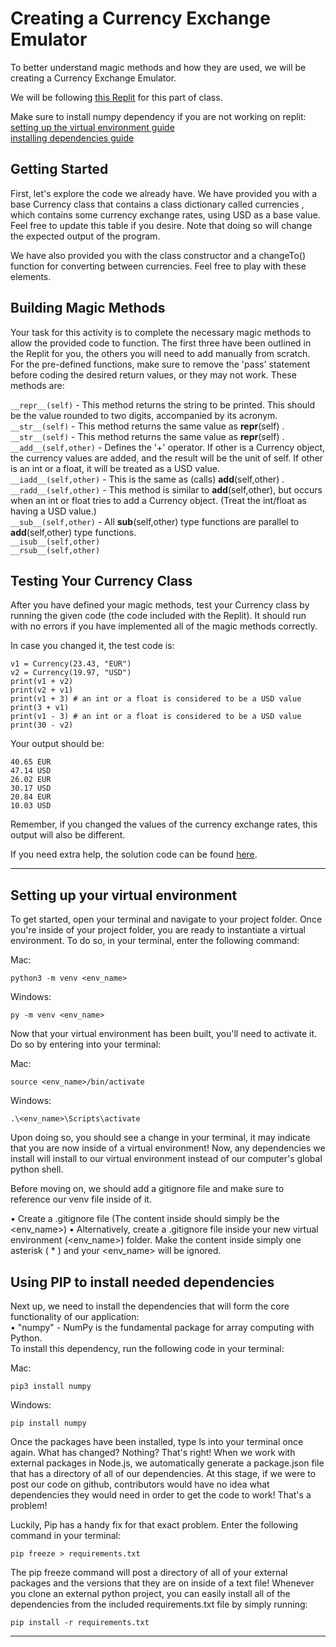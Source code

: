 # Creating a Currency Exchange Emulator
To better understand magic methods and how they are used, we will be creating a Currency Exchange Emulator.

We will be following [this Replit](https://replit.com/@SD-Team/Python-1044#main.py) for this part of class.

Make sure to install numpy dependency if you are not working on replit: <br />
[setting up the virtual environment guide](https://github.com/michaelangelesz/currency_exchange_emulator#setting-up-your-virtual-environment) <br />
[installing dependencies guide](https://github.com/michaelangelesz/currency_exchange_emulator#using-pip-to-install-needed-dependencies)

## Getting Started
First, let's explore the code we already have. We have provided you with a base Currency class that contains a class dictionary called currencies , which contains some currency exchange rates, using USD as a base value. Feel free to update this table if you desire. Note that doing so will change the expected output of the program.

We have also provided you with the class constructor and a changeTo() function for converting between currencies. Feel free to play with these elements.

## Building Magic Methods
Your task for this activity is to complete the necessary magic methods to allow the provided code to function. The first three have been outlined in the Replit for you, the others you will need to add manually from scratch. For the pre-defined functions, make sure to remove the 'pass' statement before coding the desired return values, or they may not work. These methods are:

`__repr__(self)` - This method returns the string to be printed. This should be the value rounded to two digits, accompanied by its acronym.<br />
`__str__(self)` - This method returns the same value as __repr__(self) .<br />
`__str__(self)` - This method returns the same value as __repr__(self) .<br />
`__add__(self,other)` - Defines the '+' operator. If other is a Currency object, the currency values are added, and the result will be the unit of self. If other is an int or a float, it will be treated as a USD value.<br />
`__iadd__(self,other)` - This is the same as (calls) __add__(self,other) .<br />
`__radd__(self,other)` - This method is similar to __add__(self,other), but occurs when an int or float tries to add a Currency object. (Treat the int/float as having a USD value.)<br />
`__sub__(self,other)` - All __sub__(self,other) type functions are parallel to __add__(self,other) type functions.<br />
`__isub__(self,other)`<br />
`__rsub__(self,other)`<br />

## Testing Your Currency Class
After you have defined your magic methods, test your Currency class by running the given code (the code included with the Replit). It should run with no errors if you have implemented all of the magic methods correctly.

In case you changed it, the test code is:

```
v1 = Currency(23.43, "EUR")
v2 = Currency(19.97, "USD")
print(v1 + v2)
print(v2 + v1)
print(v1 + 3) # an int or a float is considered to be a USD value
print(3 + v1)
print(v1 - 3) # an int or a float is considered to be a USD value
print(30 - v2) 
```

Your output should be:

```
40.65 EUR
47.14 USD
26.02 EUR
30.17 USD
20.84 EUR
10.03 USD
```

Remember, if you changed the values of the currency exchange rates, this output will also be different.

If you need extra help, the solution code can be found [here](https://replit.com/@SD-Team/1044-Solution#main.py).
<hr />

## Setting up your virtual environment
To get started, open your terminal and navigate to your project folder. Once you're inside of your project folder, you are ready to instantiate a virtual environment. To do so, in your terminal, enter the following command:

Mac:
```
python3 -m venv <env_name>
```

Windows:
```
py -m venv <env_name>
```

Now that your virtual environment has been built, you'll need to activate it. Do so by entering into your terminal:

Mac:
```
source <env_name>/bin/activate
```

Windows:
```
.\<env_name>\Scripts\activate
```

Upon doing so, you should see a change in your terminal, it may indicate that you are now inside of a virtual environment! Now, any dependencies we install will install to our virtual environment instead of our computer's global python shell.

Before moving on, we should add a gitignore file and make sure to reference our venv file inside of it.

• Create a .gitignore file (The content inside should simply be the <env_name>)
• Alternatively, create a .gitignore file inside your new virtual environment (<env_name>) folder. Make the content inside simply one asterisk ( * ) and your <env_name> will be ignored.

## Using PIP to install needed dependencies
Next up, we need to install the dependencies that will form the core functionality of our application:<br />
• "numpy" - NumPy is the fundamental package for array computing with Python.<br />
To install this dependency, run the following code in your terminal:

Mac:
```
pip3 install numpy
```

Windows:
```
pip install numpy
```

Once the packages have been installed, type ls into your terminal once again. What has changed? Nothing? That's right! When we work with external packages in Node.js, we automatically generate a package.json file that has a directory of all of our dependencies. At this stage, if we were to post our code on github, contributors would have no idea what dependencies they would need in order to get the code to work! That's a problem!

Luckily, Pip has a handy fix for that exact problem. Enter the following command in your terminal:

```
pip freeze > requirements.txt
```

The pip freeze command will post a directory of all of your external packages and the versions that they are on inside of a text file! Whenever you clone an external python project, you can easily install all of the dependencies from the included requirements.txt file by simply running:

```
pip install -r requirements.txt
```
<hr />
